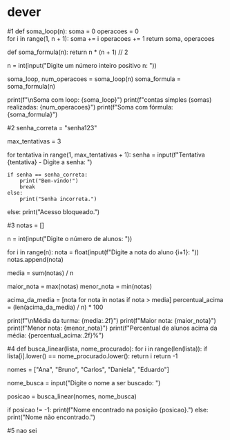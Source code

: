 # dever 
#1
def soma_loop(n):
    soma = 0
    operacoes = 0  
    for i in range(1, n + 1):
        soma += i
        operacoes += 1
    return soma, operacoes

def soma_formula(n):
    return n * (n + 1) // 2 

n = int(input("Digite um número inteiro positivo n: "))

soma_loop, num_operacoes = soma_loop(n)
soma_formula = soma_formula(n)

print(f"\nSoma com loop: {soma_loop}")
print(f"contas simples (somas) realizadas: {num_operacoes}")
print(f"Soma com fórmula: {soma_formula}")


#2
senha_correta = "senha123"


max_tentativas = 3

for tentativa in range(1, max_tentativas + 1):
    senha = input(f"Tentativa {tentativa} - Digite a senha: ")
    
    if senha == senha_correta:
        print("Bem-vindo!")
        break
    else:
        print("Senha incorreta.")
else:
    print("Acesso bloqueado.")


#3
notas = []


n = int(input("Digite o número de alunos: "))


for i in range(n):
    nota = float(input(f"Digite a nota do aluno {i+1}: "))
    notas.append(nota)


media = sum(notas) / n


maior_nota = max(notas)
menor_nota = min(notas)


acima_da_media = [nota for nota in notas if nota > media]
percentual_acima = (len(acima_da_media) / n) * 100

print(f"\nMédia da turma: {media:.2f}")
print(f"Maior nota: {maior_nota}")
print(f"Menor nota: {menor_nota}")
print(f"Percentual de alunos acima da média: {percentual_acima:.2f}%")

#4
def busca_linear(lista, nome_procurado):
    for i in range(len(lista)):
        if lista[i].lower() == nome_procurado.lower(): 
            return i
    return -1

nomes = ["Ana", "Bruno", "Carlos", "Daniela", "Eduardo"]

nome_busca = input("Digite o nome a ser buscado: ")


posicao = busca_linear(nomes, nome_busca)

if posicao != -1:
    print(f"Nome encontrado na posição {posicao}.")
else:
    print("Nome não encontrado.")

#5 nao sei
